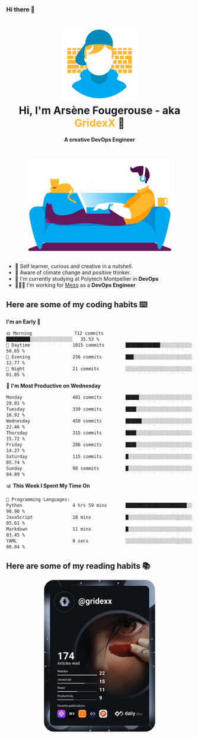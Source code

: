 ### Hi there 👋

<!--
**GridexX/gridexx** is a ✨ _special_ ✨ repository because its `README.md` (this file) appears on your GitHub profile.

Here are some ideas to get you started:

- 🔭 I’m currently working on ...
- 🌱 I’m currently learning ...
- 👯 I’m looking to collaborate on ...
- 🤔 I’m looking for help with ...
- 💬 Ask me about ...
- 📫 How to reach me: ...
- 😄 Pronouns: ...
- ⚡ Fun fact: ...
-->


<!-- Header -->
<h1 align="center">
  <img src="./images/user_profile.png" width="200">
  <br>
  Hi, I'm Arsène Fougerouse - aka <span style="color:#ffb72e">GridexX</span> 👋
</h1>


<p align="center">
  <b>A creative DevOps Engineer </b>
</p>
<br/>
<p align="center">
  <img src="./images/man_couch.png" width="400">
</p>

- 🎨 Self learner, curious and creative in a nutshell. 
- 🌱 Aware of climate change and positive thinker.
- 📕 I'm currently studying at Polytech Montpellier in **DevOps**
- 👨🏻‍💻 I'm working for [Mezo](https://meso-lr.umontpellier.fr/) as a **DevOps Engineer**


## Here are some of my coding habits ⌨️

<!-- Add a section about tech and Ops stack
  Like this one : https://github.com/Xanthus58#-tech-stack
-->
<!--START_SECTION:waka-->
**I'm an Early 🐤** 

```text
🌞 Morning                712 commits         █████████░░░░░░░░░░░░░░░░   35.53 % 
🌆 Daytime                1015 commits        █████████████░░░░░░░░░░░░   50.65 % 
🌃 Evening                256 commits         ███░░░░░░░░░░░░░░░░░░░░░░   12.77 % 
🌙 Night                  21 commits          ░░░░░░░░░░░░░░░░░░░░░░░░░   01.05 % 
```
📅 **I'm Most Productive on Wednesday** 

```text
Monday                   401 commits         █████░░░░░░░░░░░░░░░░░░░░   20.01 % 
Tuesday                  339 commits         ████░░░░░░░░░░░░░░░░░░░░░   16.92 % 
Wednesday                450 commits         ██████░░░░░░░░░░░░░░░░░░░   22.46 % 
Thursday                 315 commits         ████░░░░░░░░░░░░░░░░░░░░░   15.72 % 
Friday                   286 commits         ████░░░░░░░░░░░░░░░░░░░░░   14.27 % 
Saturday                 115 commits         █░░░░░░░░░░░░░░░░░░░░░░░░   05.74 % 
Sunday                   98 commits          █░░░░░░░░░░░░░░░░░░░░░░░░   04.89 % 
```


📊 **This Week I Spent My Time On** 

```text
💬 Programming Languages: 
Python                   4 hrs 59 mins       ███████████████████████░░   90.90 % 
JavaScript               18 mins             █░░░░░░░░░░░░░░░░░░░░░░░░   05.61 % 
Markdown                 11 mins             █░░░░░░░░░░░░░░░░░░░░░░░░   03.45 % 
YAML                     0 secs              ░░░░░░░░░░░░░░░░░░░░░░░░░   00.04 % 
```


<!--END_SECTION:waka-->

## Here are some of my reading habits 📚
<div  align="center">
  <img src="./images/devcard.svg" width="300">
</div>
